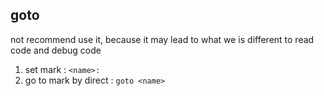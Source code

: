 ##  goto 
not recommend use it,  because it may lead to  what we is different to read code and debug code
1. set mark : `<name>:` 
2. go to mark by direct : `goto <name>` 
